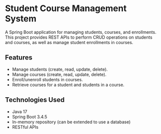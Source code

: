 # Student Course Management System

A Spring Boot application for managing students, courses, and enrollments. This project provides REST APIs to perform CRUD operations on students and courses, as well as manage student enrollments in courses.

## Features
- Manage students (create, read, update, delete).
- Manage courses (create, read, update, delete).
- Enroll/unenroll students in courses.
- Retrieve courses for a student and students in a course.

## Technologies Used
- Java 17
- Spring Boot 3.4.5
- In-memory repository (can be extended to use a database)
- RESTful APIs
